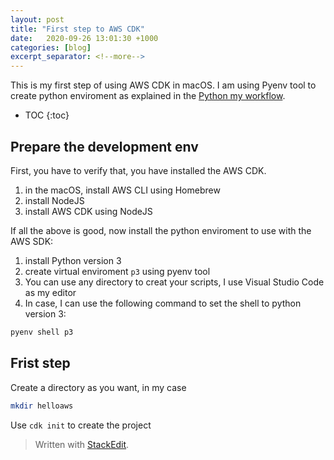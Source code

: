 ```yaml
---
layout: post
title: "First step to AWS CDK"
date:   2020-09-26 13:01:30 +1000
categories: [blog]
excerpt_separator: <!--more-->
---
```


This is my first step of using AWS CDK in macOS.  I am using Pyenv tool to create python enviroment  as explained in the [Python my workflow](https://ojitha.blogspot.com/2020/05/python-my-workflow.html).
 
 <!--more-->

* TOC
{:toc}

## Prepare the development env
First, you have to verify that, you have installed the AWS CDK.
1. in the macOS, install AWS CLI using Homebrew
2. install NodeJS
3. install AWS CDK using NodeJS

If all the above is good, now install the python enviroment to use with the AWS SDK:
1. install Python version 3 
2. create virtual enviroment `p3` using pyenv tool 
3. You can use any directory to creat your scripts, I use Visual Studio Code as my editor
4. In case, I can use the following command to set the shell to python version 3:

```bash
pyenv shell p3
```

## Frist step
Create a directory as you want, in my case
```bash
mkdir helloaws
```

Use `cdk init` to create the project


> Written with [StackEdit](https://stackedit.io/).
<!--stackedit_data:
eyJoaXN0b3J5IjpbLTQ2MDg3ODc1OCwxMDUxOTczMTYwLDE1ND
MwNDgxMDYsLTE0MTczMjM2OTQsMTAzOTUwNzQwMywtODE5MjQx
MTcwLC01Njk0Njk4MTBdfQ==
-->